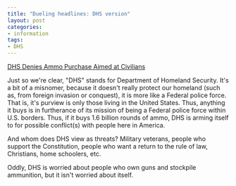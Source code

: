 ```yaml
---
title: "Dueling headlines: DHS version"
layout: post
categories:
- information
tags:
- DHS
---
```


[DHS Denies Ammo Purchase Aimed at Civilians](https://www.usnews.com/news/blogs/washington-whispers/2013/04/25/dhs-denies-ammo-purchases-aimed-at-civilians)

Just so we're clear, "DHS" stands for Department of Homeland Security. It's a bit of a misnomer, because it doesn't really protect our homeland (such as, from foreign invasion or conquest), it is more like a Federal police force. That is, it's purview is only those living in the United States. Thus, anything it buys is in furtherance of its mission of being a Federal police force within U.S. borders. Thus, if it buys 1.6 billion rounds of ammo, DHS is arming itself to for possible conflict(s) with people here in America.

And whom does DHS view as threats? Military veterans, people who support the Constitution, people who want a return to the rule of law, Christians, home schoolers, etc.

Oddly, DHS is worried about people who own guns and stockpile ammunition, but it isn't worried about itself.
